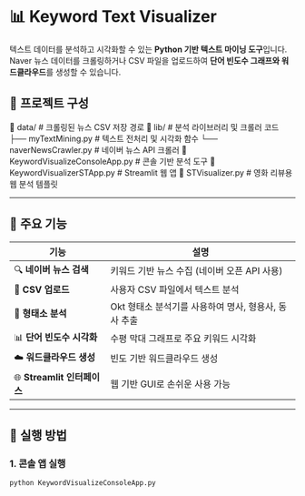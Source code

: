 # 📊 Keyword Text Visualizer

텍스트 데이터를 분석하고 시각화할 수 있는 **Python 기반 텍스트 마이닝 도구**입니다. Naver 뉴스 데이터를 크롤링하거나 CSV 파일을 업로드하여 **단어 빈도수 그래프와 워드클라우드**를 생성할 수 있습니다.

## 🧩 프로젝트 구성
📁 data/ # 크롤링된 뉴스 CSV 저장 경로 📁 lib/ # 분석 라이브러리 및 크롤러 코드 ├── myTextMining.py # 텍스트 전처리 및 시각화 함수 └── naverNewsCrawler.py # 네이버 뉴스 API 크롤러 📄 KeywordVisualizeConsoleApp.py # 콘솔 기반 분석 도구 📄 KeywordVisualizerSTApp.py # Streamlit 웹 앱 📄 STVisualizer.py # 영화 리뷰용 웹 분석 템플릿

---

## 🔧 주요 기능

| 기능 | 설명 |
|------|------|
| 🔍 **네이버 뉴스 검색** | 키워드 기반 뉴스 수집 (네이버 오픈 API 사용) |
| 📁 **CSV 업로드** | 사용자 CSV 파일에서 텍스트 분석 |
| 🧹 **형태소 분석** | Okt 형태소 분석기를 사용하여 명사, 형용사, 동사 추출 |
| 📊 **단어 빈도수 시각화** | 수평 막대 그래프로 주요 키워드 시각화 |
| ☁️ **워드클라우드 생성** | 빈도 기반 워드클라우드 생성 |
| 🌐 **Streamlit 인터페이스** | 웹 기반 GUI로 손쉬운 사용 가능 |

---

## 🚀 실행 방법

### 1. 콘솔 앱 실행

```bash
python KeywordVisualizeConsoleApp.py
